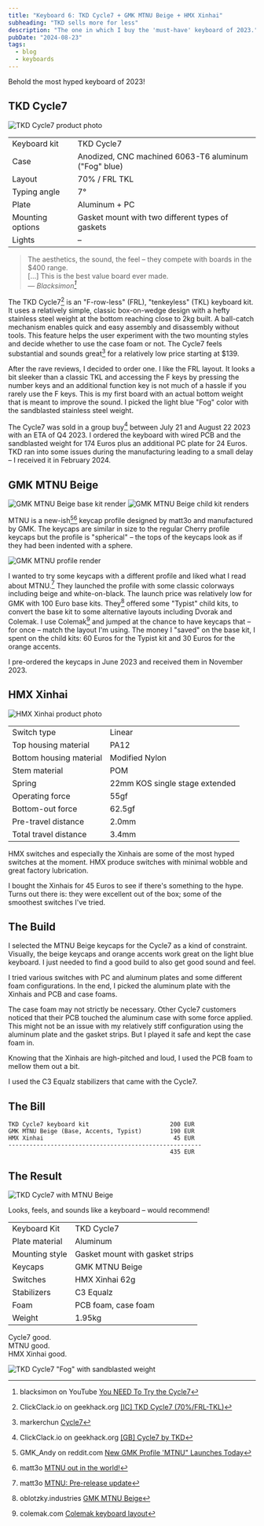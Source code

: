 ```yaml
---
title: "Keyboard 6: TKD Cycle7 + GMK MTNU Beige + HMX Xinhai"
subheading: "TKD sells more for less"
description: "The one in which I buy the 'must-have' keyboard of 2023."
pubDate: "2024-08-23"
tags:
  - blog
  - keyboards
---
```


Behold the most hyped keyboard of 2023!

## TKD Cycle7

![TKD Cycle7 product photo](./images/2024-08-23_cycle7.jpg)

|  |  |
| ---- | ---- |
| Keyboard kit | TKD Cycle7 |
| Case | Anodized, CNC machined 6063-T6 aluminum ("Fog" blue)  |
| Layout | 70% / FRL TKL |
| Typing angle | 7° |
| Plate | Aluminum + PC |
| Mounting options | Gasket mount with two different types of gaskets |
| Lights | – |

> The aesthetics, the sound, the feel – they compete with boards in the $400 range.  
> [...] This is the best value board ever made.  
> — <cite>Blacksimon[^cycle7_blacksimon]</cite>

[^cycle7_blacksimon]: blacksimon on YouTube [You NEED To Try the Cycle7](https://www.youtube.com/watch?v=QOS4JzizGzs)

The TKD Cycle7[^cycle7_ic] is an "F-row-less" (FRL), "tenkeyless" (TKL) keyboard kit.
It uses a relatively simple, classic box-on-wedge design with a hefty stainless steel weight at the bottom reaching close to 2kg built.
A ball-catch mechanism enables quick and easy assembly and disassembly without tools. This feature helps the user experiment with the two mounting styles and decide whether to use the case foam or not.
The Cycle7 feels substantial and sounds great[^cycle7_markerchun] for a relatively low price starting at $139.

[^cycle7_ic]: ClickClack.io on geekhack.org [[IC] TKD Cycle7 (70%/FRL-TKL)](https://geekhack.org/index.php?topic=120373.0)
[^cycle7_markerchun]: markerchun [Cycle7](https://markerchun.com/cycle7)

After the rave reviews, I decided to order one.
I like the FRL layout. It looks a bit sleeker than a classic TKL and accessing the F keys by pressing the number keys and an additional function key is not much of a hassle if you rarely use the F keys.
This is my first board with an actual bottom weight that is meant to improve the sound.
I picked the light blue "Fog" color with the sandblasted stainless steel weight.

The Cycle7 was sold in a group buy[^cycle7_gb] between July 21 and August 22 2023 with an ETA of Q4 2023.
I ordered the keyboard with wired PCB and the sandblasted weight for 174 Euros plus an additional PC plate for 24 Euros.
TKD ran into some issues during the manufacturing leading to a small delay – I received it in February 2024.

[^cycle7_gb]: ClickClack.io on geekhack.org [[GB] Cycle7 by TKD](https://geekhack.org/index.php?topic=120913)

## GMK MTNU Beige

![GMK MTNU Beige base kit render](./images/2024-08-23_mtnu_beige_base_kit.jpg)
![GMK MTNU Beige child kit renders](./images/2024-08-23_mtnu_beige_child_kits.jpg)

MTNU is a new-ish[^mtnu_launch][^mtnu_matt3o_released] keycap profile designed by matt3o and manufactured by GMK.
The keycaps are similar in size to the regular Cherry profile keycaps but the profile is "spherical" – the tops of the keycaps look as if they had been indented with a sphere.

[^mtnu_launch]: GMK_Andy on reddit.com [New GMK Profile 'MTNU" Launches Today](https://www.reddit.com/r/MechanicalKeyboards/comments/13yh27f/new_gmk_profile_mtnu_launches_today/)
[^mtnu_matt3o_released]: matt3o [MTNU out in the world!](https://matt3o.com/mtnu-out-in-the-world/)

![GMK MTNU profile render](./images/2024-08-23_mtnu_profile.jpg)

I wanted to try some keycaps with a different profile and liked what I read about MTNU.[^mtnu_matt3o_pre-release]
They launched the profile with some classic colorways including beige and white-on-black.
The launch price was relatively low for GMK with 100 Euro base kits.
They[^mtnu_oblo] offered some "Typist" child kits, to convert the base kit to some alternative layouts including Dvorak and Colemak.
I use Colemak[^colemak] and jumped at the chance to have keycaps that – for once – match the layout I'm using.
The money I "saved" on the base kit, I spent on the child kits: 60 Euros for the Typist kit and 30 Euros for the orange accents.

[^mtnu_matt3o_pre-release]: matt3o [MTNU: Pre-release update](https://matt3o.com/mtnu-pre-release-update/)
[^colemak]: colemak.com [Colemak keyboard layout](https://colemak.com)
[^mtnu_oblo]: oblotzky.industries [GMK MTNU Beige](https://oblotzky.industries/products/gmk-mtnu-beige)

I pre-ordered the keycaps in June 2023 and received them in November 2023.

## HMX Xinhai

![HMX Xinhai product photo](./images/2024-08-23_hmx_xinhai.jpg)

|  |  |
| ---- | ---- |
| Switch type | Linear |
| Top housing material | PA12 |
| Bottom housing material | Modified Nylon |
| Stem material | POM |
| Spring | 22mm KOS single stage extended |
| Operating force | 55gf |
| Bottom-out force | 62.5gf |
| Pre-travel distance | 2.0mm |
| Total travel distance | 3.4mm |

HMX switches and especially the Xinhais are some of the most hyped switches at the moment.
HMX produce switches with minimal wobble and great factory lubrication.

I bought the Xinhais for 45 Euros to see if there's something to the hype.
Turns out there is: they were excellent out of the box; some of the smoothest switches I've tried.

## The Build

I selected the MTNU Beige keycaps for the Cycle7 as a kind of constraint.
Visually, the beige keycaps and orange accents work great on the light blue keyboard.
I just needed to find a good build to also get good sound and feel.

I tried various switches with PC and aluminum plates and some different foam configurations.
In the end, I picked the aluminum plate with the Xinhais and PCB and case foams.

The case foam may not strictly be necessary.
Other Cycle7 customers noticed that their PCB touched the aluminum case with some force applied.
This might not be an issue with my relatively stiff configuration using the aluminum plate and the gasket strips.
But I played it safe and kept the case foam in.

Knowing that the Xinhais are high-pitched and loud, I used the PCB foam to mellow them out a bit.

I used the C3 Equalz stabilizers that came with the Cycle7.

## The Bill

```plain
TKD Cycle7 keyboard kit                       200 EUR
GMK MTNU Beige (Base, Accents, Typist)        190 EUR
HMX Xinhai                                     45 EUR
-------------------------------------------------------
                                              435 EUR
```

## The Result

![TKD Cycle7 with MTNU Beige](./images/2024-08-23_cycle7_mtnu.jpg)

Looks, feels, and sounds like a keyboard – would recommend!

|  |  |
| ---- | ---- |
| Keyboard Kit   | TKD Cycle7 |
| Plate material | Aluminum |
| Mounting style | Gasket mount with gasket strips |
| Keycaps | GMK MTNU Beige |
| Switches | HMX Xinhai 62g |
| Stabilizers | C3 Equalz |
| Foam | PCB foam, case foam |
| Weight | 1.95kg |

Cycle7 good.  
MTNU good.  
HMX Xinhai good.

![TKD Cycle7 "Fog" with sandblasted weight](./images/2024-08-23_cycle7_mtnu_bottom.jpg)
